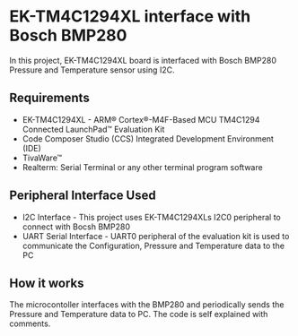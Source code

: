 # EK-TM4C1294XL interface with Bosch BMP280
In this project, EK-TM4C1294XL board is interfaced with Bosch BMP280 Pressure and Temperature sensor using I2C.

## Requirements
* EK-TM4C1294XL - ARM® Cortex®-M4F-Based MCU TM4C1294 Connected LaunchPad™ Evaluation Kit
* Code Composer Studio (CCS) Integrated Development Environment (IDE)
* TivaWare™
* Realterm: Serial Terminal or any other terminal program software

## Peripheral Interface Used
* I2C Interface - This project uses EK-TM4C1294XLs I2C0 peripheral to connect with Bocsh BMP280
* UART Serial Interface - UART0 peripheral of the evaluation kit is used to communicate the Configuration, Pressure and Temperature data to the PC

## How it works
The microcontoller interfaces with the BMP280 and periodically sends the Pressure and Temperature data to PC.
The code is self explained with comments.

